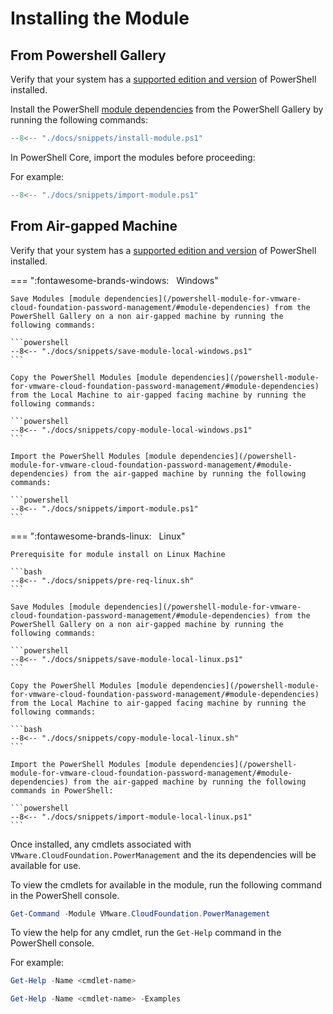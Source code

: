 # Installing the Module

## From Powershell Gallery

Verify that your system has a [supported edition and version](/powershell-module-for-vmware-cloud-foundation-power-management/#powershell) of PowerShell installed.

Install the PowerShell [module dependencies](/powershell-module-for-vmware-cloud-foundation-power-management/#module-dependencies) from the PowerShell Gallery by running the following commands:

```powershell
--8<-- "./docs/snippets/install-module.ps1"
```

In PowerShell Core, import the modules before proceeding:

For example:

```powershell
--8<-- "./docs/snippets/import-module.ps1"
```
## From Air-gapped Machine

Verify that your system has a [supported edition and version](/powershell-module-for-vmware-cloud-foundation-password-management/#powershell) of PowerShell installed.

=== ":fontawesome-brands-windows: &nbsp; Windows"

    Save Modules [module dependencies](/powershell-module-for-vmware-cloud-foundation-password-management/#module-dependencies) from the PowerShell Gallery on a non air-gapped machine by running the following commands:

    ```powershell
    --8<-- "./docs/snippets/save-module-local-windows.ps1"
    ```

    Copy the PowerShell Modules [module dependencies](/powershell-module-for-vmware-cloud-foundation-password-management/#module-dependencies) from the Local Machine to air-gapped facing machine by running the following commands:

    ```powershell
    --8<-- "./docs/snippets/copy-module-local-windows.ps1"
    ```

    Import the PowerShell Modules [module dependencies](/powershell-module-for-vmware-cloud-foundation-password-management/#module-dependencies) from the air-gapped machine by running the following commands:

    ```powershell
    --8<-- "./docs/snippets/import-module.ps1"
    ```

=== ":fontawesome-brands-linux: &nbsp; Linux"

    Prerequisite for module install on Linux Machine

    ```bash
    --8<-- "./docs/snippets/pre-req-linux.sh"
    ```

    Save Modules [module dependencies](/powershell-module-for-vmware-cloud-foundation-password-management/#module-dependencies) from the PowerShell Gallery on a non air-gapped machine by running the following commands:

    ```powershell
    --8<-- "./docs/snippets/save-module-local-linux.ps1"
    ```

    Copy the PowerShell Modules [module dependencies](/powershell-module-for-vmware-cloud-foundation-password-management/#module-dependencies) from the Local Machine to air-gapped facing machine by running the following commands:

    ```bash
    --8<-- "./docs/snippets/copy-module-local-linux.sh"
    ```

    Import the PowerShell Modules [module dependencies](/powershell-module-for-vmware-cloud-foundation-password-management/#module-dependencies) from the air-gapped machine by running the following commands in PowerShell:

    ```powershell
    --8<-- "./docs/snippets/import-module-local-linux.ps1"
    ```

Once installed, any cmdlets associated with `VMware.CloudFoundation.PowerManagement` and the its dependencies will be available for use.

To view the cmdlets for available in the module, run the following command in the PowerShell console.

```powershell
Get-Command -Module VMware.CloudFoundation.PowerManagement
```

To view the help for any cmdlet, run the `Get-Help` command in the PowerShell console.

For example:

```powershell
Get-Help -Name <cmdlet-name>
```

```powershell
Get-Help -Name <cmdlet-name> -Examples
```
